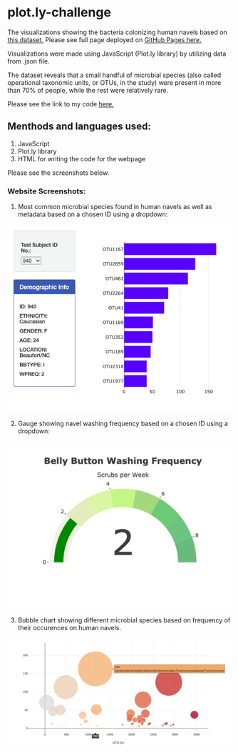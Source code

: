 # plot.ly-challenge

The visualizations showing the bacteria colonizing human navels based on [this dataset.](http://robdunnlab.com/projects/belly-button-biodiversity/)
Please see full page deployed on [GitHub Pages here.](https://nadiarichards.github.io/plot.ly-challenge/)

Visualizations were made using JavaScript (Plot.ly library) by utilizing data from .json file.

The dataset reveals that a small handful of microbial species (also called operational taxonomic units, or OTUs, in the study) were present in more than 70% of people, while the rest were relatively rare.

Please see the link to my code [here.](https://github.com/nadiarichards/plot.ly-challenge/blob/main/static/js/app.js) 

## Menthods and languages used:

1. JavaScript
2. Plot.ly library
3. HTML for writing the code for the webpage

Please see the screenshots below.

### Website Screenshots:

1. Most common microbial species found in human navels as well as metadata based on a chosen ID using a dropdown:

![otu-types](https://github.com/nadiarichards/plot.ly-challenge/blob/main/images/otu_types.png)

2. Gauge showing navel washing frequency based on a chosen ID using a dropdown:

![gauge](https://github.com/nadiarichards/plot.ly-challenge/blob/main/images/gauge.png)

3. Bubble chart showing different microbial species based on frequency of their occurences on human navels.

![bubble_chart](https://github.com/nadiarichards/plot.ly-challenge/blob/main/images/bubble_chart.png)
